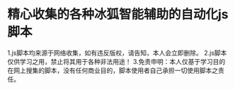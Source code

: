# 精心收集的各种冰狐智能辅助的自动化js脚本
1.js脚本均来源于网络收集，如有违反版权，请告知，本人会立即删除。
2.js脚本仅供学习之用，禁止将其用于各种非法用途！
3.免责申明：本人仅基于学习目的在网上搜集的脚本，没有任何商业目的，脚本使用者自己承担一切使用脚本之责任。
